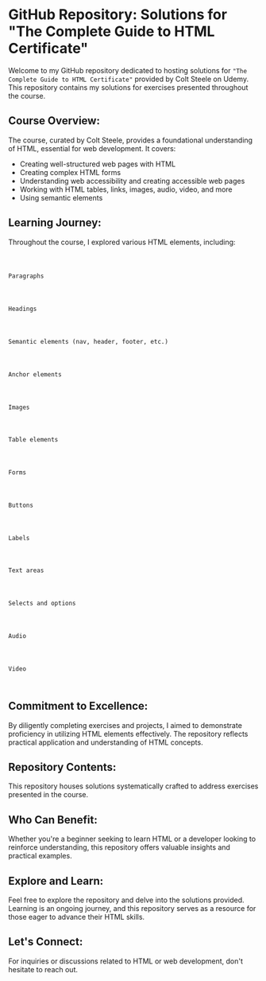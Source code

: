 <h1>GitHub Repository: Solutions for "The Complete Guide to HTML Certificate"</h1>
<p>Welcome to my GitHub repository dedicated to hosting solutions for <code>"The Complete Guide to HTML Certificate"</code> provided by Colt Steele on Udemy. This repository contains my solutions for exercises presented throughout the course.</p>

<h2>Course Overview:</h2>
<p>The course, curated by Colt Steele, provides a foundational understanding of HTML, essential for web development. It covers:</p>
<ul>
  <li>Creating well-structured web pages with HTML</li>
  <li>Creating complex HTML forms</li>
  <li>Understanding web accessibility and creating accessible web pages</li>
  <li>Working with HTML tables, links, images, audio, video, and more</li>
  <li>Using semantic elements</li>
</ul>

<h2>Learning Journey:</h2>
<p>Throughout the course, I explored various HTML elements, including:</p>
<code>
  <p>Paragraphs</p>
  <p>Headings</p>
  <p>Semantic elements (nav, header, footer, etc.)</p>
  <p>Anchor elements</p>
  <p>Images</p>
  <p>Table elements</p>
  <p>Forms</p>
  <p>Buttons</p>
  <p>Labels</p>
  <p>Text areas</p>
  <p>Selects and options</p>
  <p>Audio</p>
  <p>Video</p>
</code>

<h2>Commitment to Excellence:</h2>
<p>By diligently completing exercises and projects, I aimed to demonstrate proficiency in utilizing HTML elements effectively. The repository reflects practical application and understanding of HTML concepts.</p>

<h2>Repository Contents:</h2>
<p>This repository houses solutions systematically crafted to address exercises presented in the course.</p>

<h2>Who Can Benefit:</h2>
<p>Whether you're a beginner seeking to learn HTML or a developer looking to reinforce understanding, this repository offers valuable insights and practical examples.</p>

<h2>Explore and Learn:</h2>
<p>Feel free to explore the repository and delve into the solutions provided. Learning is an ongoing journey, and this repository serves as a resource for those eager to advance their HTML skills.</p>

<h2>Let's Connect:</h2>
<p>For inquiries or discussions related to HTML or web development, don't hesitate to reach out.</p>

